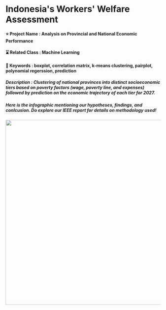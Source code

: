 # Indonesia's Workers' Welfare Assessment

#### ⭐ Project Name : Analysis on Provincial and National Economic Performance
#### ⌛ Related Class : Machine Learning
#### 🔑 Keywords : boxplot, correlation matrix, k-means clustering, pairplot, polynomial regerssion, prediction
##### Description : Clustering of national provinces into distinct socioeconomic tiers based on poverty factors (wage, poverty line, and expenses) followed by prediction on the economic trajectory of each tier for 2027.


##### Here is the infographic mentioning our hypotheses, findings, and conlcusion. Do explore our IEEE report for details on methodology used!
<img src="https://github.com/user-attachments/assets/50201912-96bc-4c5d-9cdb-6a9532ed68a8" width="850" height="600">
